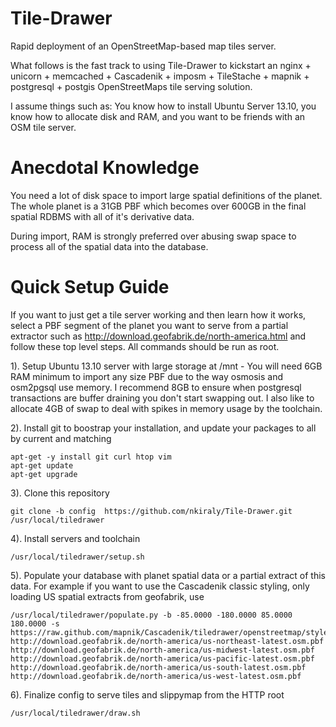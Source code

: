 Tile-Drawer
===========

Rapid deployment of an OpenStreetMap-based map tiles server.

What follows is the fast track to using Tile-Drawer to kickstart an nginx + unicorn + memcached + Cascadenik + imposm + TileStache + mapnik + postgresql + postgis OpenStreetMaps tile serving solution.

I assume things such as: You know how to install Ubuntu Server 13.10, you know how to allocate disk and RAM, and you want to be friends with an OSM tile server.



Anecdotal Knowledge
===================

You need a lot of disk space to import large spatial definitions of the planet. The whole planet is a 31GB PBF which becomes over 600GB in the final spatial RDBMS with all of it's derivative data.

During import, RAM is strongly preferred over abusing swap space to process all of the spatial data into the database.



Quick Setup Guide
=================

If you want to just get a tile server working and then learn how it works, select a PBF segment of the planet you want to serve from a partial extractor such as http://download.geofabrik.de/north-america.html and follow these top level steps. All commands should be run as root.


1). Setup Ubuntu 13.10 server with large storage at /mnt - You will need 6GB RAM minimum to import any size PBF due to the way osmosis and osm2pgsql use memory. I recommend 8GB to ensure when postgresql transactions are buffer draining you don't start swapping out. I also like to allocate 4GB of swap to deal with spikes in memory usage by the toolchain.

2). Install git to boostrap your installation, and update your packages to all by current and matching
```
apt-get -y install git curl htop vim
apt-get update
apt-get upgrade
```

3). Clone this repository
```
git clone -b config  https://github.com/nkiraly/Tile-Drawer.git /usr/local/tiledrawer
```

4). Install servers and toolchain
```
/usr/local/tiledrawer/setup.sh
```

5). Populate your database with planet spatial data or a partial extract of this data. For example if you want to use the Cascadenik classic styling, only loading US spatial extracts from geofabrik, use
```
/usr/local/tiledrawer/populate.py -b -85.0000 -180.0000 85.0000 180.0000 -s https://raw.github.com/mapnik/Cascadenik/tiledrawer/openstreetmap/style.mml http://download.geofabrik.de/north-america/us-northeast-latest.osm.pbf http://download.geofabrik.de/north-america/us-midwest-latest.osm.pbf http://download.geofabrik.de/north-america/us-pacific-latest.osm.pbf http://download.geofabrik.de/north-america/us-south-latest.osm.pbf http://download.geofabrik.de/north-america/us-west-latest.osm.pbf
```

6). Finalize config to serve tiles and slippymap from the HTTP root
```
/usr/local/tiledrawer/draw.sh
```

